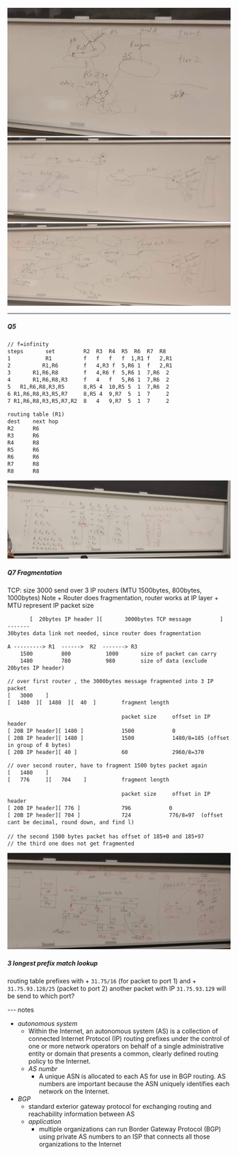 


![](2017-10-12-13-32-26.png)
![](2017-10-12-14-03-48.png)
![](2017-10-12-14-44-13.png)



--- 

##### Q5

```
// f=infinity
steps       set         R2  R3  R4  R5  R6  R7  R8
1           R1          f   f   f   f  1,R1 f   2,R1
2          R1,R6        f   4,R3 f  5,R6 1  f   2,R1
3       R1,R6,R8        f   4,R6 f  5,R6 1  7,R6  2
4       R1,R6,R8,R3     f   4   f   5,R6 1  7,R6  2
5   R1,R6,R8,R3,R5      8,R5 4  10,R5 5  1  7,R6  2
6 R1,R6,R8,R3,R5,R7     8,R5 4  9,R7  5  1  7     2
7 R1,R6,R8,R3,R5,R7,R2  8   4   9,R7  5  1  7     2
```
```
routing table (R1)
dest    next hop
R2      R6
R3      R6
R4      R8
R5      R6
R6      R6
R7      R8
R8      R8
```

![](2017-10-13-11-35-48.png)


##### Q7 Fragmentation 

TCP: size 3000 send over 3 IP routers (MTU 1500bytes, 800bytes, 1000bytes)
Note 
    + Router does fragmentation, router works at IP layer
    + MTU represent IP packet size

```
       [  20bytes IP header ][       3000bytes TCP message         ]
-------
30bytes data link not needed, since router does fragmentation
```
```
A ---------> R1  ------>  R2  -------> R3
    1500         800           1000       size of packet can carry 
    1480         780           980        size of data (exclude 20bytes IP header)
```
```
// over first router , the 3000bytes message fragmented into 3 IP packet
[   3000    ]
[  1480  ][  1480  ][  40  ]        fragment length 

                                    packet size     offset in IP header
[ 20B IP header][ 1480 ]            1500            0
[ 20B IP header][ 1480 ]            1500            1480/8=185 (offset in group of 8 bytes)
[ 20B IP header][ 40 ]              60              2960/8=370 
```
```
// over second router, have to fragment 1500 bytes packet again 
[   1480    ]
[   776     ][   704    ]           fragment length 

                                    packet size     offset in IP header
[ 20B IP header][ 776 ]             796            0
[ 20B IP header][ 704 ]             724            776/8=97  (offset cant be decimal, round down, and find l)

// the second 1500 bytes packet has offset of 185+0 and 185+97
// the third one does not get fragmented
```

![](2017-10-13-11-58-21.png)



##### 3 longest prefix match lookup 


routing table prefixes with 
    + `31.75/16` (for packet to port 1) and 
    + `31.75.93.128/25` (packet to port 2)
another packet with IP `31.75.93.129` will be send to which port?



--- notes 


+ _autonomous system_
    + Within the Internet, an autonomous system (AS) is a collection of connected Internet Protocol (IP) routing prefixes under the control of one or more network operators on behalf of a single administrative entity or domain that presents a common, clearly defined routing policy to the Internet.
    + _AS numbr_ 
        + A unique ASN is allocated to each AS for use in BGP routing. AS numbers are important because the ASN uniquely identifies each network on the Internet.
+ _BGP_ 
    + standard exterior gateway protocol for exchanging routing and reachability information between AS 
    + _application_
        + multiple organizations can run Border Gateway Protocol (BGP) using private AS numbers to an ISP that connects all those organizations to the Internet
